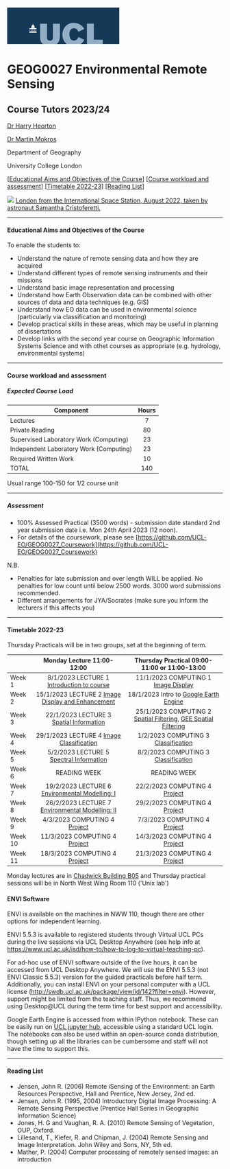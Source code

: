 ![UCL](docs/images//ucl_logo.png)

# GEOG0027 Environmental Remote Sensing

## Course Tutors 2023/24

[Dr Harry Heorton](mailto:h.heorton@ucl.ac.uk)

[Dr Martin Mokros](mailto:m.mokros@ucl.ac.uk)


Department of Geography
    
University College London
    
    
[[Educational Aims and Objectives of the Course](#Education)]  [[Course workload and assessment](#workload)]  [[Timetable 2022-23](#Timetable)]   [[Reading List](#ReadingList)]

![](docs/images/Mission_Minerva_Big_Picture_London.jpg)
[London from the International Space Station, August 2022, taken by astronaut Samantha Cristoferetti.](https://www.esa.int/ESA_Multimedia/Images/2022/09/Mission_Minerva_Big_Picture_London#.Y7P38Vr0nwQ.link)

-----------------------------------


#### <a name="Education">Educational Aims and Objectives of the Course</a>

 To enable the students to: 
 
+ Understand the nature of remote sensing data and how they are acquired
+ Understand different types of remote sensing instruments and their missions
+ Understand basic image representation and processing
+ Understand how Earth Observation data can be combined with other sources of data and data techniques (e.g. GIS)
+ Understand how EO data can be used in environmental science (particularly via classification and monitoring)
+ Develop practical skills in these areas, which may be useful in planning of dissertations
+ Develop links with the second year course on Geographic Information Systems Science and with othet courses as appropriate (e.g. hydrology, environmental systems)

-----------------------------------


#### <a name="workload">Course workload and assessment</a>

##### Expected Course Load

|Component 	|Hours|
|-------  | :--------:|
| Lectures | 	7|
|Private Reading 	|80
|Supervised Laboratory Work (Computing) |	23|
|Independent Laboratory Work (Computing) |	23|
|Required Written Work |	10|
|TOTAL |	140|

Usual range 100-150 for 1/2 course unit 


-----------------------------------


##### Assessment

+ 100% Assessed Practical (3500 words) - submission date standard 2nd year submission date i.e. Mon 24th April 2023 (12 noon).
+ For details of the coursework, please see [https://github.com/UCL-EO/GEOG0027_Coursework](https://github.com/UCL-EO/GEOG0027_Coursework)

N.B.

- Penalties for late submission and over length WILL be applied. No penalties for low count until below 2500 words. 3000 word submissions recommended.
- Different arrangements for JYA/Socrates (make sure you inform the lecturers if this affects you)

-----------------------------------


#### <a name="Timetable">Timetable 2022-23</a>
Thursday Practicals will be in two groups, set at the beginning of term.


|  | Monday Lecture 11:00-12:00 | Thursday Practical 09:00-11:00 or 11:00-13:00 |
| ------------------- | :-------------------: | :-----------------: | 
| Week 1 | 8/1/2023  LECTURE 1 [Introduction to course](https://moodle.ucl.ac.uk/course/view.php?id=26363&section=5) | 11/1/2023 COMPUTING 1 [Image Display](docs/ImageDisplay.ipynb) |
| Week 2 | 15/1/2023 LECTURE 2 [Image Display and Enhancement](https://moodle.ucl.ac.uk/course/view.php?id=26363&section=6) | 18/1/2023 Intro to [Google Earth Engine](docs/Intro_to_GEE.ipynb) |
| Week 3 | 22/1/2023 LECTURE 3 [Spatial Information](https://moodle.ucl.ac.uk/course/view.php?id=26363&section=7) | 25/1/2023 COMPUTING 2 [Spatial Filtering](docs/SpatialFiltering.ipynb), [GEE Spatial Filtering](docs/SpatialFilteringGEE.ipynb) |
| Week 4  | 29/1/2023 LECTURE 4 [Image Classification](https://moodle.ucl.ac.uk/course/view.php?id=26363&section=8) | 1/2/2023 COMPUTING 3 [Classification](docs/Classification.ipynb) | 
| Week 5 | 5/2/2023 LECTURE 5 [Spectral Information](https://moodle.ucl.ac.uk/course/view.php?id=26363&section=9) | 8/2/2023 COMPUTING 3 [Classification](docs/Classification.ipynb)  |
| Week 6 | READING WEEK | READING WEEK |
| Week 7 | 19/2/2023 LECTURE 6 [Environmental Modelling: I](https://moodle.ucl.ac.uk/course/view.php?id=26363&section=10) | 22/2/2023  COMPUTING 4 [Project](https://github.com/UCL-EO/GEOG0027_Coursework) |
| Week 8 | 26/2/2023 LECTURE 7 [Environmental Modelling: II](https://moodle.ucl.ac.uk/course/view.php?id=26363&section=11)  | 29/2/2023 COMPUTING 4 [Project](https://github.com/UCL-EO/GEOG0027_Coursework)| 
| Week 9 | 4/3/2023 COMPUTING 4 [Project](https://github.com/UCL-EO/GEOG0027_Coursework) | 7/3/2023 COMPUTING 4 [Project](https://github.com/UCL-EO/GEOG0027_Coursework)| 
| Week 10 | 11/3/2023 COMPUTING 4 [Project](https://github.com/UCL-EO/GEOG0027_Coursework)| 14/3/2023 COMPUTING 4 [Project](https://github.com/UCL-EO/GEOG0027_Coursework)| 
| Week 11 | 18/3/2023 COMPUTING 4 [Project](https://github.com/UCL-EO/GEOG0027_Coursework) | 21/3/2023 COMPUTING 4  [Project](https://github.com/UCL-EO/GEOG0027_Coursework)|  

Monday lectures are in [Chadwick Building B05](https://www.google.com/maps/place/51%C2%B031'27.0%22N+0%C2%B008'03.0%22W/@51.524154,-0.134168,17z/data=!3m1!4b1!4m4!3m3!8m2!3d51.524154!4d-0.134168?entry=ttu) and Thursday practical sessions will be in North West Wing Room 110 ('Unix lab')

#### ENVI Software
ENVI is available on the machines in NWW 110, though there are other options for independent learning.

ENVI 5.5.3 is available to registered students through Virtual UCL PCs during the live sessions via UCL Desktop Anywhere (see help info at https://www.ucl.ac.uk/isd/how-to/how-to-log-to-virtual-teaching-pc). 

For ad-hoc use of ENVI software outside of the live hours, it can be accessed from UCL Desktop Anywhere. We will use the ENVI 5.5.3  (not ENVI Classic 5.5.3) version for the guided practicals before half term. Additionally, you can install ENVI on your personal computer with a UCL license (http://swdb.ucl.ac.uk/package/view/id/142?filter=envi). However, support might be limited from the teaching staff. Thus, we recommend using Desktop@UCL during the term time for best support and accessibility. 

Google Earth Engine is accessed from within IPython notebook. These can be easily run on [UCL jupyter hub](https://jupyter.data-science.rc.ucl.ac.uk/), accessible using a standard UCL login. The notebooks can also be used within an open-source conda distribution, though setting up all the libraries can be cumbersome and staff will not have the time to support this.


-----------------------------------


#### <a name="ReadingList">Reading List</a>

- Jensen, John R. (2006) Remote iSensing of the Environment: an Earth Resources Perspective, Hall and Prentice, New Jersey, 2nd ed.
- Jensen, John R. (1995, 2004) Introductory Digital Image Processing: A Remote Sensing Perspective (Prentice Hall Series in Geographic Information Science)
- Jones, H. G and Vaughan, R. A. (2010) Remote Sensing of Vegetation, OUP, Oxford.
- Lillesand, T., Kiefer, R. and Chipman, J. (2004) Remote Sensing and Image Interpretation. John Wiley and Sons, NY, 5th ed.
- Mather, P. (2004) Computer processing of remotely sensed images: an introduction 

